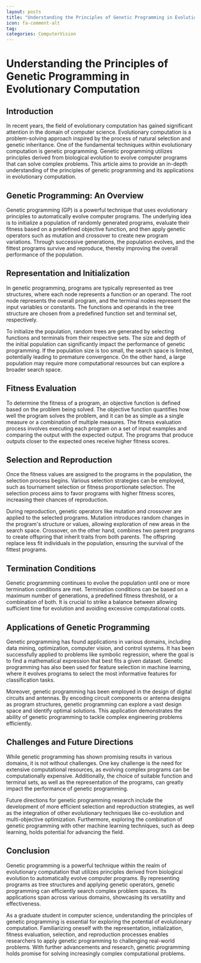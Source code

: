 ```yaml
---
layout: posts
title: "Understanding the Principles of Genetic Programming in Evolutionary Computation"
icon: fa-comment-alt
tag:      
categories: ComputerVision
---
```



# Understanding the Principles of Genetic Programming in Evolutionary Computation

## Introduction

In recent years, the field of evolutionary computation has gained significant attention in the domain of computer science. Evolutionary computation is a problem-solving approach inspired by the process of natural selection and genetic inheritance. One of the fundamental techniques within evolutionary computation is genetic programming. Genetic programming utilizes principles derived from biological evolution to evolve computer programs that can solve complex problems. This article aims to provide an in-depth understanding of the principles of genetic programming and its applications in evolutionary computation.

## Genetic Programming: An Overview

Genetic programming (GP) is a powerful technique that uses evolutionary principles to automatically evolve computer programs. The underlying idea is to initialize a population of randomly generated programs, evaluate their fitness based on a predefined objective function, and then apply genetic operators such as mutation and crossover to create new program variations. Through successive generations, the population evolves, and the fittest programs survive and reproduce, thereby improving the overall performance of the population.

## Representation and Initialization

In genetic programming, programs are typically represented as tree structures, where each node represents a function or an operand. The root node represents the overall program, and the terminal nodes represent the input variables or constants. The functions and operands in the tree structure are chosen from a predefined function set and terminal set, respectively.

To initialize the population, random trees are generated by selecting functions and terminals from their respective sets. The size and depth of the initial population can significantly impact the performance of genetic programming. If the population size is too small, the search space is limited, potentially leading to premature convergence. On the other hand, a large population may require more computational resources but can explore a broader search space.

## Fitness Evaluation

To determine the fitness of a program, an objective function is defined based on the problem being solved. The objective function quantifies how well the program solves the problem, and it can be as simple as a single measure or a combination of multiple measures. The fitness evaluation process involves executing each program on a set of input examples and comparing the output with the expected output. The programs that produce outputs closer to the expected ones receive higher fitness scores.

## Selection and Reproduction

Once the fitness values are assigned to the programs in the population, the selection process begins. Various selection strategies can be employed, such as tournament selection or fitness proportionate selection. The selection process aims to favor programs with higher fitness scores, increasing their chances of reproduction.

During reproduction, genetic operators like mutation and crossover are applied to the selected programs. Mutation introduces random changes in the program's structure or values, allowing exploration of new areas in the search space. Crossover, on the other hand, combines two parent programs to create offspring that inherit traits from both parents. The offspring replace less fit individuals in the population, ensuring the survival of the fittest programs.

## Termination Conditions

Genetic programming continues to evolve the population until one or more termination conditions are met. Termination conditions can be based on a maximum number of generations, a predefined fitness threshold, or a combination of both. It is crucial to strike a balance between allowing sufficient time for evolution and avoiding excessive computational costs.

## Applications of Genetic Programming

Genetic programming has found applications in various domains, including data mining, optimization, computer vision, and control systems. It has been successfully applied to problems like symbolic regression, where the goal is to find a mathematical expression that best fits a given dataset. Genetic programming has also been used for feature selection in machine learning, where it evolves programs to select the most informative features for classification tasks.

Moreover, genetic programming has been employed in the design of digital circuits and antennas. By encoding circuit components or antenna designs as program structures, genetic programming can explore a vast design space and identify optimal solutions. This application demonstrates the ability of genetic programming to tackle complex engineering problems efficiently.

## Challenges and Future Directions

While genetic programming has shown promising results in various domains, it is not without challenges. One key challenge is the need for extensive computational resources, as evolving complex programs can be computationally expensive. Additionally, the choice of suitable function and terminal sets, as well as the representation of the programs, can greatly impact the performance of genetic programming.

Future directions for genetic programming research include the development of more efficient selection and reproduction strategies, as well as the integration of other evolutionary techniques like co-evolution and multi-objective optimization. Furthermore, exploring the combination of genetic programming with other machine learning techniques, such as deep learning, holds potential for advancing the field.

## Conclusion

Genetic programming is a powerful technique within the realm of evolutionary computation that utilizes principles derived from biological evolution to automatically evolve computer programs. By representing programs as tree structures and applying genetic operators, genetic programming can efficiently search complex problem spaces. Its applications span across various domains, showcasing its versatility and effectiveness.

As a graduate student in computer science, understanding the principles of genetic programming is essential for exploring the potential of evolutionary computation. Familiarizing oneself with the representation, initialization, fitness evaluation, selection, and reproduction processes enables researchers to apply genetic programming to challenging real-world problems. With further advancements and research, genetic programming holds promise for solving increasingly complex computational problems.